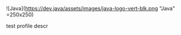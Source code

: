 ![Java](https://dev.java/assets/images/java-logo-vert-blk.png "Java" =250x250)


test profile descr
